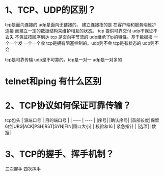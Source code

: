 # 1、TCP、UDP的区别？
tcp是面向连接的 udp是面向无链接的。
建立连接指的是 在客户端和服务端维护连接 而建立一定的数据结构来维护相互的状态。
tcp 提供可靠交付 udp不保证不丢失 不保证按顺序到达
tcp 是面向字节流的 udp继承了ip的特性。基于数据报 一个一个发 一个一个收
tcp是拥有阻塞控制的。udp则不会
tcp是有状态的 udp则不会

tcp是可靠传输 udp是不可靠的。tcp是一对一 udp是一对多的
# telnet和ping 有什么区别

# 2、TCP协议如何保证可靠传输？
tcp包头
|  源端口号   | 目的端口号  |
|  ----  | ----  |
|序号|
|确认序号|
|首部长度|保留6位|URG|ACK|PSH|RST|SYN|FIN|窗口大小|
| 校验和16  | 紧急指针 |
|选项|
|数据|

# 3、TCP的握手、挥手机制？
三次握手 四次挥手


